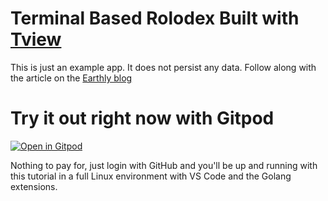 # Terminal Based Rolodex Built with [Tview](https://github.com/rivo/tview)

This is just an example app. It does not persist any data. Follow along with the article on the [Earthly blog](https://earthly.dev/blog/tui-app-with-go/)

# Try it out right now with Gitpod

[![Open in Gitpod](https://gitpod.io/button/open-in-gitpod.svg)](https://gitpod.io/#https://github.com/jalletto/tui-go-example)

Nothing to pay for, just login with GitHub and you'll be up and running with this tutorial in a full Linux environment with VS Code and the Golang extensions.